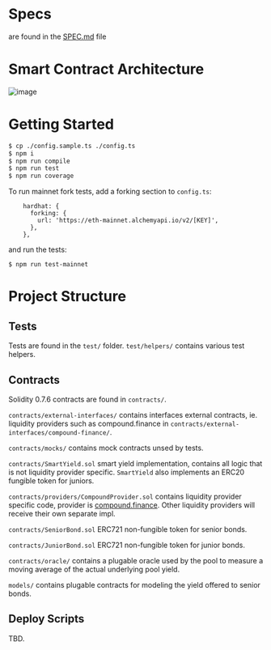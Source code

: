# Specs

are found in the [SPEC.md](./SPEC.md) file

# Smart Contract Architecture

![image](https://gblobscdn.gitbook.com/assets%2F-MIu3rMElIO-jG68zdaV%2F-MXHutr14sDo0hYi6gg3%2F-MXHwLefdUtdmBIqsexN%2Fsmart%20yield.png?alt=media&token=e4ddb985-c36c-4182-915d-befd37e2db4a)

# Getting Started

```bash
$ cp ./config.sample.ts ./config.ts
$ npm i
$ npm run compile
$ npm run test
$ npm run coverage
```

To run mainnet fork tests, add a forking section to `config.ts`:
```
    hardhat: {
      forking: {
        url: 'https://eth-mainnet.alchemyapi.io/v2/[KEY]',
      },
    },
```

and run the tests:
```
$ npm run test-mainnet
```

# Project Structure

## Tests

Tests are found in the `test/` folder. `test/helpers/` contains various test helpers.

## Contracts

Solidity 0.7.6 contracts are found in `contracts/`.

`contracts/external-interfaces/` contains interfaces external contracts, ie. liquidity providers such as compound.finance in `contracts/external-interfaces/compound-finance/`.

`contracts/mocks/` contains mock contracts unsed by tests.

`contracts/SmartYield.sol` smart yield implementation, contains all logic that is not liquidity provider specific. `SmartYield` also implements an ERC20 fungible token for juniors.

`contracts/providers/CompoundProvider.sol` contains liquidity provider specific code, provider is [compound.finance](http://compound.finance/). Other liquidity providers will receive their own separate impl.

`contracts/SeniorBond.sol` ERC721 non-fungible token for senior bonds.

`contracts/JuniorBond.sol` ERC721 non-fungible token for junior bonds.

`contracts/oracle/` contains a plugable oracle used by the pool to measure a moving average of the actual underlying pool yield.

`models/` contains plugable contracts for modeling the yield offered to senior bonds.

## Deploy Scripts

TBD.
